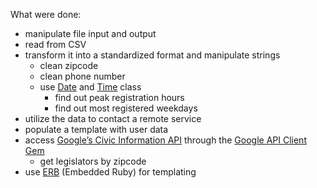 What were done:

- manipulate file input and output
- read from CSV
- transform it into a standardized format and manipulate strings
    - clean zipcode
    - clean phone number
    - use [Date](https://docs.ruby-lang.org/en/3.2/Date.html) and [Time](https://docs.ruby-lang.org/en/3.2/Time.html) class
        - find out peak registration hours
        - find out most registered weekdays
- utilize the data to contact a remote service
- populate a template with user data
- access [Google’s Civic Information API](https://developers.google.com/civic-information/) through the [Google API Client Gem](https://github.com/googleapis/google-api-ruby-client)
    - get legislators by zipcode
- use [ERB](https://docs.ruby-lang.org/en/3.2/ERB.html) (Embedded Ruby) for templating
